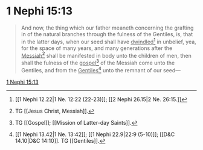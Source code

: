 # 1 Nephi 15:13

> And now, the thing which our father meaneth concerning the grafting in of the natural branches through the fulness of the Gentiles, is, that in the latter days, when our seed shall have <u>dwindled</u>[^a] in unbelief, yea, for the space of many years, and many generations after the <u>Messiah</u>[^b] shall be manifested in body unto the children of men, then shall the fulness of the <u>gospel</u>[^c] of the Messiah come unto the Gentiles, and from the <u>Gentiles</u>[^d] unto the remnant of our seed—

[1 Nephi 15:13](https://www.churchofjesuschrist.org/study/scriptures/bofm/1-ne/15?lang=eng&id=p13#p13)


[^a]: [[1 Nephi 12.22|1 Ne. 12:22 (22-23)]]; [[2 Nephi 26.15|2 Ne. 26:15.]]
[^b]: TG [[Jesus Christ, Messiah]].
[^c]: TG [[Gospel]]; [[Mission of Latter-day Saints]].
[^d]: [[1 Nephi 13.42|1 Ne. 13:42]]; [[1 Nephi 22.9|22:9 (5-10)]]; [[D&C 14.10|D&C 14:10]]. TG [[Gentiles]].
